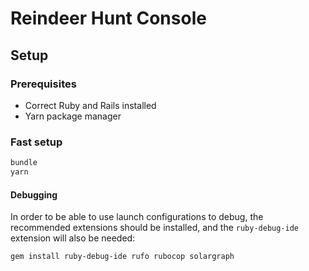 # Reindeer Hunt Console

## Setup

### Prerequisites

-   Correct Ruby and Rails installed
-   Yarn package manager

### Fast setup

```bash
bundle
yarn
```

#### Debugging

In order to be able to use launch configurations to debug, the recommended extensions should be installed, and the `ruby-debug-ide` extension will also be needed:

```bash
gem install ruby-debug-ide rufo rubocop solargraph
```
